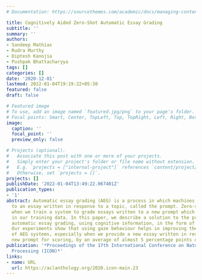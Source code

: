 ```yaml
---
# Documentation: https://sourcethemes.com/academic/docs/managing-content/

title: Cognitively Aided Zero-Shot Automatic Essay Grading
subtitle: ''
summary: ''
authors:
- Sandeep Mathias
- Rudra Murthy
- Diptesh Kanojia
- Pushpak Bhattacharyya
tags: []
categories: []
date: '2020-12-01'
lastmod: 2022-01-04T19:19:22+05:30
featured: false
draft: false

# Featured image
# To use, add an image named `featured.jpg/png` to your page's folder.
# Focal points: Smart, Center, TopLeft, Top, TopRight, Left, Right, BottomLeft, Bottom, BottomRight.
image:
  caption: ''
  focal_point: ''
  preview_only: false

# Projects (optional).
#   Associate this post with one or more of your projects.
#   Simply enter your project's folder or file name without extension.
#   E.g. `projects = ["internal-project"]` references `content/project/deep-learning/index.md`.
#   Otherwise, set `projects = []`.
projects: []
publishDate: '2022-01-04T13:49:22.067401Z'
publication_types:
- '1'
abstract: Automatic essay grading (AEG) is a process in which machines assign a grade
  to an essay written in response to a topic, called the prompt. Zero-shot AEG is
  when we train a system to grade essays written to a new prompt which was not present
  in our training data. In this paper, we describe a solution to the problem of zero-shot
  automatic essay grading, using cognitive information, in the form of gaze behaviour.
  Our experiments show that using gaze behaviour helps in improving the performance
  of AEG systems, especially when we provide a new essay written in response to a
  new prompt for scoring, by an average of almost 5 percentage points of QWK.
publication: '*Proceedings of the 17th International Conference on Natural Language
  Processing (ICON)*'
links:
- name: URL
  url: https://aclanthology.org/2020.icon-main.23
---
```

